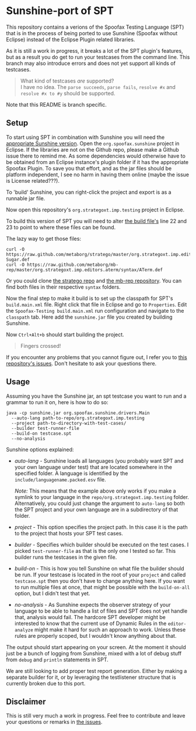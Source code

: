 # Sunshine-port of SPT

This repository contains a verions of the Spoofax Testing Language (SPT)
that is in the process of being ported to use Sunshine (Spoofax without Eclipse)
instead of the Eclipse Plugin related libraries.

As it is still a work in progress, it breaks a lot of the SPT plugin's features,
but as a result you do get to run your testcases from the command line.
This branch may also introduce errors and does not yet support all kinds of testcases.

> What kind of testcases *are* supported?  
> I have no idea.
The `parse succeeds`, `parse fails`, `resolve #x` and `resolve #x to #y` should be supported.

Note that this README is branch specific.

## Setup

To start using SPT in combination with Sunshine
you will need the [appropriate Sunshine version](https://github.com/VolkerL/spoofax-sunshine).
Open the `org.spoofax.sunshine` project in Eclipse.
If the libraries are not on the Github repo, please make a Github issue there to remind me.
As some dependencies would otherwise have to be obtained from an Eclipse instance's plugin folder
if it has the appropriate Spoofax Plugin.
To save you that effort, and as the jar files should be platform independent,
I see no harm in having them online (maybe the issue is License related???).

To 'build' Sunshine, you can right-click the project and export is as a runnable jar file.

Now open this repository's `org.strategoxt.imp.testing` project in Eclipse.

To build this version of SPT you will need to alter [the build file's](org.stratego.imp.testing/build.main.xml)
line 22 and 23 to point to where these files can be found.

The lazy way to get those files:

```
curl -O https://raw.github.com/metaborg/stratego/master/org.strategoxt.imp.editors.stratego/syntax/Stratego-Sugar.def
curl -O https://raw.github.com/metaborg/mb-rep/master/org.strategoxt.imp.editors.aterm/syntax/ATerm.def
```

Or you could clone [the stratego repo](https://github.com/metaborg/stratego)
and [the mb-rep repository](https://github.com/metaborg/mb-rep).
You can find both files in their respective `syntax` folders.

Now the final step to make it build is to set up the classpath for SPT's `build.main.xml` file.
Right click that file in Eclipse and go to `Properties`.
Edit the `Spoofax-Testing build.main.xml` run configuration and navigate to the `classpath` tab.
Here add the `sunshine.jar` file you created by building Sunshine.

Now `Ctrl+Alt+b` should start building the project.

> Fingers crossed!

If you encounter any problems that you cannot figure out,
I refer you to [this repository's issues](https://github.com/VolkerL/spt/issues).
Don't hesitate to ask your questions there.

## Usage

Assuming you have the Sunshine jar, an spt testcase you want to run and a grammar to run it on,
here is how to do so:

```Shell
java -cp sunshine.jar org.spoofax.sunshine.drivers.Main
  --auto-lang path-to-repo/org.strategoxt.imp.testing
  --project path-to-directory-with-test-cases/
  --builder test-runner-file
  --build-on testcase.spt
  --no-analysis
```

Sunshine options explained:

- *auto-lang* - Sunshine loads all languages (you probably want SPT and your own language under test)
  that are located somewhere in the specified folder.
  A language is identified by the `include/languagename.packed.esv` file.
  
  *Note:* This means that the example above only works if you make a symlink to your language
  in the `repo/org.strategoxt.imp.testing` folder.
  Alternatively, you could just change the argument to `auto-lang` so both the SPT project
  and your own language are in a subdirectory of that folder.
- *project* - This option specifies the project path.
  In this case it is the path to the project that hosts your SPT test cases.
- *builder* - Specifies which builder should be executed on the test cases.
  I picked `test-runner-file` as that is the only one I tested so far.
  This builder runs the testcases in the given file.
- *build-on* - This is how you tell Sunshine on what file the builder should be run.
  If your testcase is located in the root of your `project` and called `testcase.spt`
  then you don't have to change anything here.
  If you want to run multiple files at once, that might be possible with the `build-on-all` option,
  but I didn't test that yet.
- *no-analysis* - As Sunshine expects the observer strategy of your language to be able to handle a list of files
  and SPT does not yet handle that, analysis would fail.
  The hardcore SPT developer might be interested to know that the current use of Dynamic Rules
  in the `editor-analyze` might make it hard for such an approach to work.
  Unless these rules are properly scoped, but I wouldn't know anything about that.

The output should start appearing on your screen.
At the moment it should just be a bunch of logging from Sunshine,
mixed with a lot of debug stuff from `debug` and `println` statements in SPT.

We are still looking to add proper test report generation.
Either by making a separate builder for it, or by leveraging the testlistener structure
that is currently broken due to this port.

## Disclaimer

This is still very much a work in progress.
Feel free to contribute and leave your questions or remarks in [the issues](https://github.com/VolkerL/spt/issues).
